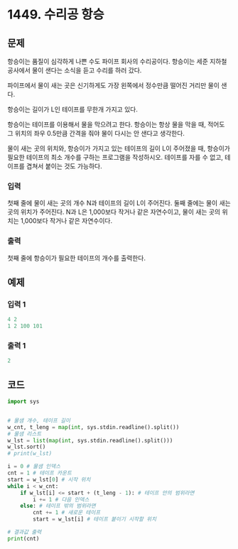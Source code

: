 # 1449. 수리공 항승

## 문제

항승이는 품질이 심각하게 나쁜 수도 파이프 회사의 수리공이다. 항승이는 세준 지하철 공사에서 물이 샌다는 소식을 듣고 수리를 하러 갔다.

파이프에서 물이 새는 곳은 신기하게도 가장 왼쪽에서 정수만큼 떨어진 거리만 물이 샌다.

항승이는 길이가 L인 테이프를 무한개 가지고 있다.

항승이는 테이프를 이용해서 물을 막으려고 한다. 항승이는 항상 물을 막을 때, 적어도 그 위치의 좌우 0.5만큼 간격을 줘야 물이 다시는 안 샌다고 생각한다.

물이 새는 곳의 위치와, 항승이가 가지고 있는 테이프의 길이 L이 주어졌을 때, 항승이가 필요한 테이프의 최소 개수를 구하는 프로그램을 작성하시오. 테이프를 자를 수 없고, 테이프를 겹쳐서 붙이는 것도 가능하다.

### 입력

첫째 줄에 물이 새는 곳의 개수 N과 테이프의 길이 L이 주어진다. 둘째 줄에는 물이 새는 곳의 위치가 주어진다. N과 L은 1,000보다 작거나 같은 자연수이고, 물이 새는 곳의 위치는 1,000보다 작거나 같은 자연수이다.

### 출력

첫째 줄에 항승이가 필요한 테이프의 개수를 출력한다.



## 예제

### 입력 1

```python
4 2
1 2 100 101
```

### 출력 1

```python
2
```





## 코드

```python
import sys


# 물샘 개수, 테이프 길이
w_cnt, t_leng = map(int, sys.stdin.readline().split())
# 물샘 리스트
w_lst = list(map(int, sys.stdin.readline().split()))
w_lst.sort()
# print(w_lst)

i = 0 # 물샘 인덱스
cnt = 1 # 테이프 카운트
start = w_lst[0] # 시작 위치
while i < w_cnt:
    if w_lst[i] <= start + (t_leng - 1): # 테이프 안의 범위라면
        i += 1 # 다음 인덱스
    else: # 테이프 밖의 범위라면
        cnt += 1 # 새로운 테이프
        start = w_lst[i] # 테이프 붙이기 시작할 위치

# 결과값 출력
print(cnt)
```
